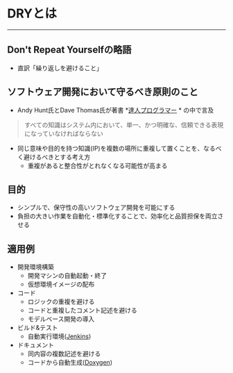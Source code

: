 # DRYとは    
---
## Don't Repeat Yourselfの略語    
- 直訳「繰り返しを避けること」    

## ソフトウェア開発において守るべき原則のこと    
- Andy Hunt氏とDave Thomas氏が著書 *[達人プログラマー](https://goo.gl/HD6jVp) * の中で言及    
 >すべての知識はシステム内において、単一、かつ明確な、信頼できる表現になっていなければならない    
- 同じ意味や目的を持つ知識(IP)を複数の場所に重複して置くことを、なるべく避けるべきとする考え方    
  - 重複があると整合性がとれなくなる可能性が高まる    

## 目的
- シンプルで、保守性の高いソフトウェア開発を可能にする    
- 負担の大きい作業を自動化・標準化することで、効率化と品質担保を両立させる    

## 適用例    
- 開発環境構築    
  - 開発マシンの自動起動・終了    
  - 仮想環境イメージの配布    
- コード    
  - ロジックの重複を避ける    
  - コードと重複したコメント記述を避ける    
  - モデルベース開発の導入   
- ビルド&テスト    
  - 自動実行環境([Jenkins](https://jenkins.io/))    
- ドキュメント    
  - 同内容の複数記述を避ける    
  - コードから自動生成([Doxygen](https://www.doxygen.jp/))    
